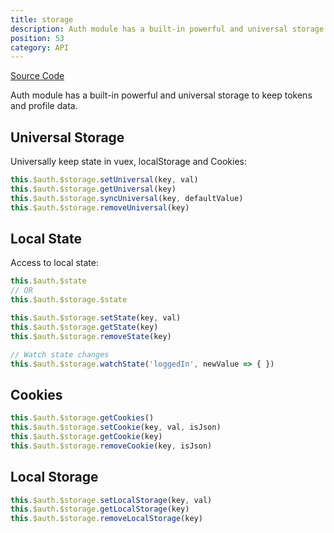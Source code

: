 ```yaml
---
title: storage
description: Auth module has a built-in powerful and universal storage to keep tokens and profile data.
position: 53
category: API
---
```


[Source Code](https://github.com/nuxt-community/auth-module/blob/dev/src/core/storage.ts)

Auth module has a built-in powerful and universal storage to keep tokens and profile data.

## Universal Storage

Universally keep state in vuex, localStorage and Cookies:

```js
this.$auth.$storage.setUniversal(key, val)
this.$auth.$storage.getUniversal(key)
this.$auth.$storage.syncUniversal(key, defaultValue)
this.$auth.$storage.removeUniversal(key)
```

## Local State

Access to local state:

```js
this.$auth.$state
// OR
this.$auth.$storage.$state
```

```js
this.$auth.$storage.setState(key, val)
this.$auth.$storage.getState(key)
this.$auth.$storage.removeState(key)

// Watch state changes
this.$auth.$storage.watchState('loggedIn', newValue => { })
```

## Cookies

```js
this.$auth.$storage.getCookies()
this.$auth.$storage.setCookie(key, val, isJson)
this.$auth.$storage.getCookie(key)
this.$auth.$storage.removeCookie(key, isJson)
```

## Local Storage

```js
this.$auth.$storage.setLocalStorage(key, val)
this.$auth.$storage.getLocalStorage(key)
this.$auth.$storage.removeLocalStorage(key)
```
